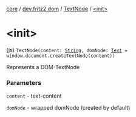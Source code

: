[core](../../index.md) / [dev.fritz2.dom](../index.md) / [TextNode](index.md) / [&lt;init&gt;](./-init-.md)

# &lt;init&gt;

(js) `TextNode(content: `[`String`](https://kotlinlang.org/api/latest/jvm/stdlib/kotlin/-string/index.html)`, domNode: `[`Text`](https://kotlinlang.org/api/latest/jvm/stdlib/org.w3c.dom/-text/index.html)` = window.document.createTextNode(content))`

Represents a DOM-TextNode

### Parameters

`content` - text-content

`domNode` - wrapped domNode (created by default)